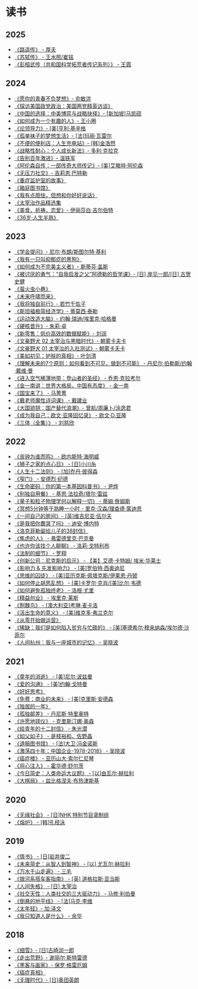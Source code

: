 # 读书

## 2025
- [《路遥传》 - 厚夫](./2025/0422-路遥传)
- [《苏轼传》 - 王水照/崔铭](./2025/0314-苏轼传)
- [《彭桓武传（共和国科学拓荒者传记系列）》 - 王霞](./2025/0112-彭桓武传)
## 2024
- [《愿你的青春不负梦想》- 俞敏洪](./2024/1226-愿你的青春不负梦想)
- [《探访美国政党政治：美国两党精英访谈》](./2024/0902-探访美国政党政治-美国两党精英访谈)
- [《中国的选择：中美博弈与战略抉择》- [新加坡]马凯硕](./2024/0628-中国的选择-中美博弈与战略抉择)
- [《如何成为一个有趣的人》- 王小圈](./2024/0628-如何成为一个有趣的人)
- [《论领导力》- [美]亨利·基辛格](./2024/0628-论领导力)
- [《孤单袜子的梦想生活》- [法]玛丽·瓦雷尔](./2024/0628-孤单袜子的梦想生活)
- [《不便的便利店：人生充电站》- [韩]金浩然](./2024/0628-不便的便利店-人生充电站)
- [《战略性耐心：个人成长新法》- 多利·克拉克](./2024/0624-战略性耐心-个人成长新法)
- [《告别百年激进》- 温铁军](./2024/0508-告别百年激进)
- [《阿伦森自传：一部传奇大师传记》- [美]艾略特·阿伦森](./2024/0318-阿伦森自传)
- [《无压力社交》- 吉莉恩·巴特勒](./2024/0113-无压力社交)
- [《重症监护室的故事》](./2024/0110-重症监护室的故事)
- [《箱庭图书馆》](./2024/0110-箱庭图书馆)
- [《我有点胆怯，但想和你好好说话》](./2024/0110-我有点胆怯-但想和你好好说话)
- [《太宰治作品精选集](./2024/0110-太宰治作品精选集)
- [《美食，祈祷，恋爱》- 伊丽莎白·吉尔伯特](./2024/0110-美食-祈祷-恋爱)
- [《36岁·人生半熟》](./2024/0110-36岁人生半熟)
## 2023
- [《学会提问》- 尼尔·布朗/斯图尔特·基利](./2023/1127-学会提问)
- [《我有一只叫抑郁症的黑狗》](./2023/1110-我有一只叫抑郁症的黑狗)
- [《如何成为不完美主义者》- 斯蒂芬·盖斯](./2023/1017-如何成为不完美主义者)
- [《被讨厌的勇气：“自我启发之父”阿德勒的哲学课》- [日] 岸见一郎/[日] 古贺史健](./2023/0909-被讨厌的勇气)
- [《萤火虫小巷》](./2023/0823-萤火虫小巷)
- [《未来呼啸而来》](./2023/0823-未来呼啸而来)
- [《我将独自前行》- 若竹千佐子](./2023/0726-我将独自前行)
- [《斯坦福极简经济学》- 蒂莫西·泰勒](./2023/0608-斯坦福极简经济学)
- [《运动改造大脑》- 约翰·瑞迪/埃里克·哈格曼](./2023/0504-运动改造大脑)
- [《硬核晋升》- 朱莉·卓](./2023/0504-硬核晋升)
- [《新零售：低价高效的数据赋能》- 刘润](./2023/0504-新零售-低价高效的数据赋能.md)
- [《文豪野犬 02 太宰治与黑暗时代》- 朝雾卡夫卡](./2023/0504-文豪野犬-02-太宰治与黑暗时代)
- [《文豪野犬 01 太宰治的入社测试》- 朝雾卡夫卡](./2023/0504-文豪野犬-01-太宰治的入社测试)
- [《美如初见：护肤的真相》- 叶剑清](./2023/0504-美如初见-护肤的真相)
- [《理解未来的7个原则：如何看到不可见，做到不可能》 - 丹尼尔·伯勒斯/约翰·戴维·曼](./2023/0504-理解未来的7个原则-如何看到不可见-做到不可能)
- [《进入空气稀薄地带：登山者的圣经》 - 乔恩·克拉考尔](./2023/0504-进入空气稀薄地带-登山者的圣经)
- [《金一南讲：世界大格局，中国有态度》 - 金一南](./2023/0504-金一南讲-世界大格局-中国有态度)
- [《国宝来了》 - 马菁菁](./2023/0504-国宝来了)
- [《戴老师魔性诗词课》 - 戴建业](./2023/0504-戴老师魔性诗词课)
- [《大国锁钥：国产替代浪潮》- 曾航/周廉卜/涂逸君](./2023/0504-大国锁钥-国产替代浪潮)
- [《成为我自己：欧文·亚隆回忆录》 - 欧文·D.亚隆](./2023/0504-成为我自己-欧文亚隆回忆录)
- [《三体（全集）》 - 刘慈欣](./2023/0109-三体)
## 2022
- [《丧钟为谁而鸣》 - 欧内斯特·海明威](./2022/1204-丧钟为谁而鸣)
- [《狮子之家的点心日》 - [日]小川糸](./2022/1108-狮子之家的点心日)
- [《人生十二法则》 - [加]乔丹·彼得森](./2022/1108-人生十二法则)
- [《窄门》 - 安德烈·纪德](./2022/0922-窄门)
- [《生命密码：你的第一本基因科普书》 - 尹烨](./2022/0917-生命密码-你的第一本基因科普书)
- [《别独自用餐》 - 基思·法拉奇/塔尔·雷兹](./2022/0731-别独自用餐)
- [《量子和粒子物理学何以解释一切》 - 蒂姆·詹姆斯](./2022/0709-量子和粒子物理学何以解释一切)
- [《冥想5分钟等于熟睡一小时 - 里克·汉森/理查德·蒙迪恩](./2022/0630-冥想5分钟等于熟睡一小时)
- [《一间自己的房间》- [英]维吉尼亚·伍尔夫 ](./2022/0615-一间自己的房间)
- [《是我把你蠢哭了吗》 - 迪安·博内特](./2022/0606-是我把你蠢哭了吗)
- [《洛克菲勒留给儿子的38封信》](./2022/0606-洛克菲勒留给儿子的38封信)
- [《焦虑的人》 - 弗雷德里克·巴克曼](./2022/0606-焦虑的人.md)
- [《也许你该找个人聊聊》 - 洛莉·戈特利布](./2022/0525-也许你该找个人聊聊.md)
- [《法制的细节》 - 罗翔](./2022/0429-法制的细节.md)
- [《创新公司：尼克斯的启示》 - 【美】艾德·卡特姆/ 埃米·华莱士](./2022/0429-创新公司-尼克斯的启示.md)
- [《影响力 & 先发影响力》 - [美]罗伯特·西奥迪尼](./2022/0406-影响力-先发影响力)
- [《思维的囚徒》 - [美]亚历克斯·佩塔克斯/伊莱恩·丹顿](./2022/0406-思维的囚徒)
-  [《如何停止胡思乱想》 - [美]卡罗尔·克肖/[美]比尔·韦德](./2022/0406-如何停止胡思乱想)
- [《如何避免孤独终老》 - 洛根·尤里](./2022/0406-如何避免孤独终老.md)
- [《精益创业》 - 埃里克·莱斯](./2022/0406-精益创业.md)
- [《荆棘鸟》 - [澳大利亚]考琳·麦卡洛](./2022/0406-荆棘鸟.md)
 - [《活出生命的意义》 - [美]维克多·弗兰克尔](./2022/0406-活出生命的意义.md)
- [《从零开始做运营》](./2022/0406-从零开始做运营.md)
- [《稀缺：我们是如何陷入贫穷与忙碌的》 - [美]塞德希尔·穆来纳森/埃尔德·沙菲尔](./2022/0108-稀缺-我们是如何陷入贫穷与忙碌的.md)
- [《人间杭州：我与一座城市的记忆》 - 吴晓波](./2022/0107-人间杭州-我与一座城市的记忆.md)
## 2021
- [《童年的消逝》 - [美]尼尔·波兹曼](./2021/1130-童年的消逝.md)
- [《爱的沟通》 - [美]约翰·戈特曼](./2021/1130-爱的沟通.md)
- [《好好思考》](./2021/1115-好好思考.md)
- [《免费：商业的未来》 - [美]克里斯·安德森](./2021/0827-免费-商业的未来.md)
- [《独居的一年》](./2021/0827-独居的一年.md)
- [《孤独邮差》 - 丹尼斯·特里奥特](./2021/0731-孤独邮差.md)
- [《许愿地球仪》 - 克里斯汀娜·奥森](./2021/0729-许愿地球仪.md)
- [《给青年的十二封信》 - 朱光潜](./2021/0729-给青年的十二封信.md)
- [《如父如子》 - 是枝裕和、佐野晶](./2021/0726-如父如子.md)
- [《退稿图书馆》 - [法]大卫·冯金诺斯](./2021/0721-退稿图书馆.md)
- [《激荡四十年：中国企业-1978-2018》 - 吴晓波](./2021/0720-激荡四十年-中国企业-1978-2018.md)
- [《癌症楼》 - 亚历山大·索尔仁尼琴](./2021/0715-癌症楼.md)
- [《将心注入》 - 霍华德·舒尔茨](./2021/0703-将心注入.md)
- [《今日简史：人类命运大议题》 - [以]由瓦尔·赫拉利](./2021/0627-今日简史-人类命运大议题.md)
- [《大棋局》 - 兹比格涅夫·布热津斯基](./2021/0409-大棋局.md)
## 2020
- [《无缘社会》 - [日]NHK 特别节目录制组](./2020/1217-无缘社会.md)
- [《熔炉》 - [韩]孔枝泳](2020/0624-熔炉.md)
## 2019
- [《情书》 - [日]岩井俊二](2019/0909-情书.md)
- [《未来简史：从智人到智神》 -  [以] 尤瓦尔·赫拉利](2019/0907-未来简史-从智人到智神.md)
- [《万水千山走遍》 - 三毛](2019/0513-万水千山走遍.md)
- [《银河系搭车客指南》 -  [英] 道格拉斯·亚当斯](2019/0504-银河系搭车客指南.md)
- [《人间失格》 -  [日] 太宰治](2019/0413-人间失格.md)
- [《社交天性：人类社交的三大驱动力》 - 马修·利伯曼](2019/0310-社交天性-人类社交的三大驱动力.md)
- [《倒悬的地平线》 - [法]马克·李维](2019/0213-倒悬的地平线.md)
- [《太年轻》- 加·泽文](2019/0115-太年轻.md)
- [《我只知道人是什么》 - 余华](2019/0112-我只知道人是什么.md)
## 2018
- [《细雪》- [日]古崎润一郎](2018/1226-细雪.md)
- [《走出荒野》- 谢丽尔·斯特雷德](2018/1214-走出荒野.md)
- [《黑客与画家》- 保罗·格雷厄姆](2018/1206-黑客与画家.md)
- [《癌症真相》](2018/1110-癌症真相.md)
- [《无理时代》- [日]奥田英朗](2018/1028-无理时代.md)